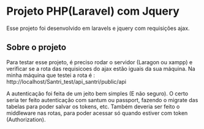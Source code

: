 # Projeto PHP(Laravel) com Jquery

Esse projeto foi desenvolvido em laravels e jquery com requisições ajax.

## Sobre o projeto

Para testar esse projeto, é preciso rodar o servidor (Laragon ou xampp) e verificar se a rota das requisicoes do ajax estão iguais da sua máquina. Na minha máquina que testei a rota é : http://localhost/Santri_test/api_santri/public/api

A autenticação foi feita de um jeito bem simples (E não seguro). O certo seria ter feito autenticação com santum ou passport, fazendo o migrate das tabelas para poder salvar os tokens, etc. Também deveria ser feito o middleware nas rotas, para poder acessar só quando estiver com token (Authorization).

